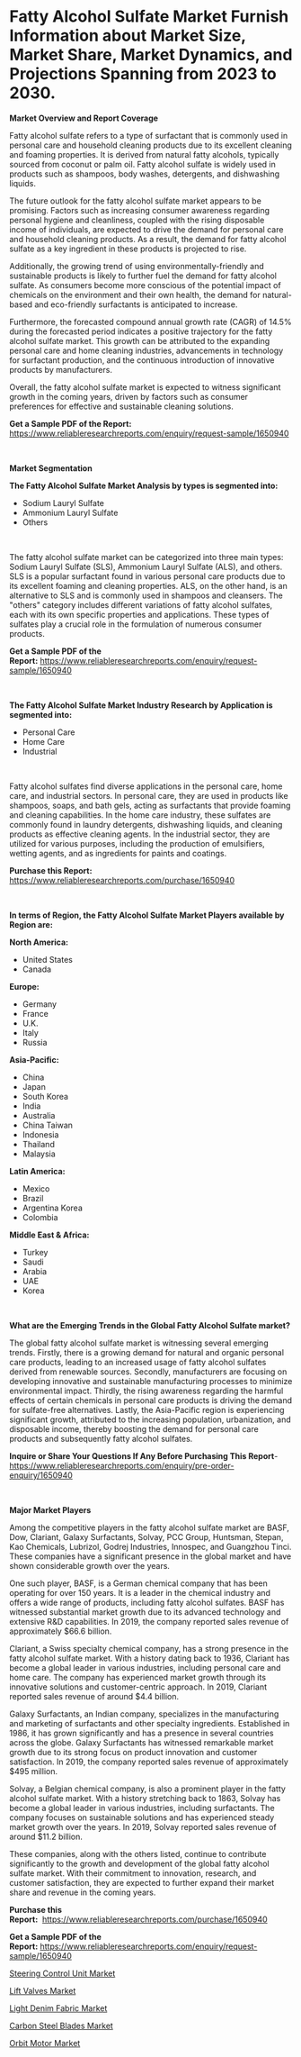<p><h1>Fatty Alcohol Sulfate Market Furnish Information about Market Size, Market Share, Market Dynamics, and Projections Spanning from 2023 to 2030.</h1></p><p><strong>Market Overview and Report Coverage</strong></p>
<p><p>Fatty alcohol sulfate refers to a type of surfactant that is commonly used in personal care and household cleaning products due to its excellent cleaning and foaming properties. It is derived from natural fatty alcohols, typically sourced from coconut or palm oil. Fatty alcohol sulfate is widely used in products such as shampoos, body washes, detergents, and dishwashing liquids.</p><p>The future outlook for the fatty alcohol sulfate market appears to be promising. Factors such as increasing consumer awareness regarding personal hygiene and cleanliness, coupled with the rising disposable income of individuals, are expected to drive the demand for personal care and household cleaning products. As a result, the demand for fatty alcohol sulfate as a key ingredient in these products is projected to rise.</p><p>Additionally, the growing trend of using environmentally-friendly and sustainable products is likely to further fuel the demand for fatty alcohol sulfate. As consumers become more conscious of the potential impact of chemicals on the environment and their own health, the demand for natural-based and eco-friendly surfactants is anticipated to increase.</p><p>Furthermore, the forecasted compound annual growth rate (CAGR) of 14.5% during the forecasted period indicates a positive trajectory for the fatty alcohol sulfate market. This growth can be attributed to the expanding personal care and home cleaning industries, advancements in technology for surfactant production, and the continuous introduction of innovative products by manufacturers.</p><p>Overall, the fatty alcohol sulfate market is expected to witness significant growth in the coming years, driven by factors such as consumer preferences for effective and sustainable cleaning solutions.</p></p>
<p><strong>Get a Sample PDF of the Report:</strong> <a href="https://www.reliableresearchreports.com/enquiry/request-sample/1650940">https://www.reliableresearchreports.com/enquiry/request-sample/1650940</a></p>
<p>&nbsp;</p>
<p><strong>Market Segmentation</strong></p>
<p><strong>The Fatty Alcohol Sulfate Market Analysis by types is segmented into:</strong></p>
<p><ul><li>Sodium Lauryl Sulfate</li><li>Ammonium Lauryl Sulfate</li><li>Others</li></ul></p>
<p>&nbsp;</p>
<p><p>The fatty alcohol sulfate market can be categorized into three main types: Sodium Lauryl Sulfate (SLS), Ammonium Lauryl Sulfate (ALS), and others. SLS is a popular surfactant found in various personal care products due to its excellent foaming and cleaning properties. ALS, on the other hand, is an alternative to SLS and is commonly used in shampoos and cleansers. The "others" category includes different variations of fatty alcohol sulfates, each with its own specific properties and applications. These types of sulfates play a crucial role in the formulation of numerous consumer products.</p></p>
<p><strong>Get a Sample PDF of the Report:</strong>&nbsp;<a href="https://www.reliableresearchreports.com/enquiry/request-sample/1650940">https://www.reliableresearchreports.com/enquiry/request-sample/1650940</a></p>
<p>&nbsp;</p>
<p><strong>The Fatty Alcohol Sulfate Market Industry Research by Application is segmented into:</strong></p>
<p><ul><li>Personal Care</li><li>Home Care</li><li>Industrial</li></ul></p>
<p>&nbsp;</p>
<p><p>Fatty alcohol sulfates find diverse applications in the personal care, home care, and industrial sectors. In personal care, they are used in products like shampoos, soaps, and bath gels, acting as surfactants that provide foaming and cleaning capabilities. In the home care industry, these sulfates are commonly found in laundry detergents, dishwashing liquids, and cleaning products as effective cleaning agents. In the industrial sector, they are utilized for various purposes, including the production of emulsifiers, wetting agents, and as ingredients for paints and coatings.</p></p>
<p><strong>Purchase this Report:</strong>&nbsp; <a href="https://www.reliableresearchreports.com/purchase/1650940">https://www.reliableresearchreports.com/purchase/1650940</a></p>
<p>&nbsp;</p>
<p><strong>In terms of Region, the Fatty Alcohol Sulfate Market Players available by Region are:</strong></p>
<p>
    <p> <strong> North America: </strong>
        <ul>
            <li>United States</li>
            <li>Canada</li>
        </ul>
        </p> 
    <p> <strong> Europe: </strong>
        <ul>
            <li>Germany</li>
            <li>France</li>
            <li>U.K.</li>
            <li>Italy</li>
            <li>Russia</li>
        </ul>
        </p> 
    <p> <strong> Asia-Pacific: </strong>
        <ul>
            <li>China</li>
            <li>Japan</li>
            <li>South Korea</li>
            <li>India</li>
            <li>Australia</li>
            <li>China Taiwan</li>
            <li>Indonesia</li>
            <li>Thailand</li>
            <li>Malaysia</li>
        </ul>
        </p> 
    <p> <strong> Latin America: </strong>
        <ul>
            <li>Mexico</li>
            <li>Brazil</li>
            <li>Argentina Korea</li>
            <li>Colombia</li>
        </ul>
        </p> 
    <p> <strong> Middle East & Africa: </strong>
        <ul>
            <li>Turkey</li>
            <li>Saudi</li>
            <li>Arabia</li>
            <li>UAE</li>
            <li>Korea</li>
        </ul>
    </p>
    </p>
<p>&nbsp;</p>
<p><strong>What are the Emerging Trends in the Global Fatty Alcohol Sulfate market?</strong></p>
<p><p>The global fatty alcohol sulfate market is witnessing several emerging trends. Firstly, there is a growing demand for natural and organic personal care products, leading to an increased usage of fatty alcohol sulfates derived from renewable sources. Secondly, manufacturers are focusing on developing innovative and sustainable manufacturing processes to minimize environmental impact. Thirdly, the rising awareness regarding the harmful effects of certain chemicals in personal care products is driving the demand for sulfate-free alternatives. Lastly, the Asia-Pacific region is experiencing significant growth, attributed to the increasing population, urbanization, and disposable income, thereby boosting the demand for personal care products and subsequently fatty alcohol sulfates.</p></p>
<p><strong>Inquire or Share Your Questions If Any Before Purchasing This Report</strong>- <a href="https://www.reliableresearchreports.com/enquiry/pre-order-enquiry/1650940">https://www.reliableresearchreports.com/enquiry/pre-order-enquiry/1650940</a></p>
<p>&nbsp;</p>
<p><strong>Major Market Players</strong></p>
<p><p>Among the competitive players in the fatty alcohol sulfate market are BASF, Dow, Clariant, Galaxy Surfactants, Solvay, PCC Group, Huntsman, Stepan, Kao Chemicals, Lubrizol, Godrej Industries, Innospec, and Guangzhou Tinci. These companies have a significant presence in the global market and have shown considerable growth over the years.</p><p>One such player, BASF, is a German chemical company that has been operating for over 150 years. It is a leader in the chemical industry and offers a wide range of products, including fatty alcohol sulfates. BASF has witnessed substantial market growth due to its advanced technology and extensive R&D capabilities. In 2019, the company reported sales revenue of approximately $66.6 billion.</p><p>Clariant, a Swiss specialty chemical company, has a strong presence in the fatty alcohol sulfate market. With a history dating back to 1936, Clariant has become a global leader in various industries, including personal care and home care. The company has experienced market growth through its innovative solutions and customer-centric approach. In 2019, Clariant reported sales revenue of around $4.4 billion.</p><p>Galaxy Surfactants, an Indian company, specializes in the manufacturing and marketing of surfactants and other specialty ingredients. Established in 1986, it has grown significantly and has a presence in several countries across the globe. Galaxy Surfactants has witnessed remarkable market growth due to its strong focus on product innovation and customer satisfaction. In 2019, the company reported sales revenue of approximately $495 million.</p><p>Solvay, a Belgian chemical company, is also a prominent player in the fatty alcohol sulfate market. With a history stretching back to 1863, Solvay has become a global leader in various industries, including surfactants. The company focuses on sustainable solutions and has experienced steady market growth over the years. In 2019, Solvay reported sales revenue of around $11.2 billion.</p><p>These companies, along with the others listed, continue to contribute significantly to the growth and development of the global fatty alcohol sulfate market. With their commitment to innovation, research, and customer satisfaction, they are expected to further expand their market share and revenue in the coming years.</p></p>
<p><strong>Purchase this Report:</strong>&nbsp;&nbsp;<a href="https://www.reliableresearchreports.com/purchase/1650940">https://www.reliableresearchreports.com/purchase/1650940</a></p>
<p></p>
<p><strong>Get a Sample PDF of the Report:</strong>&nbsp;<a href="https://www.reliableresearchreports.com/enquiry/request-sample/1650940">https://www.reliableresearchreports.com/enquiry/request-sample/1650940</a></p>
<p><p><a href="https://medium.com/@alicehanson1974/steering-control-unit-market-size-cagr-trends-2024-2030-8f5f58c025f5">Steering Control Unit Market</a></p><p><a href="https://medium.com/@leonorhaley2009/lift-valves-market-insight-market-trends-growth-forecasted-from-2023-to-2030-022d6c0838af">Lift Valves Market</a></p><p><a href="https://github.com/marloy8/Market-Research-Report-List-1/blob/main/light-denim-fabric-market.md">Light Denim Fabric Market</a></p><p><a href="https://github.com/aliciawhite5576/Market-Research-Report-List-1/blob/main/carbon-steel-blades-market.md">Carbon Steel Blades Market</a></p><p><a href="https://medium.com/@annaalexander40/orbit-motor-market-comprehensive-assessment-by-type-application-and-geography-7f24943f2511">Orbit Motor Market</a></p></p>
